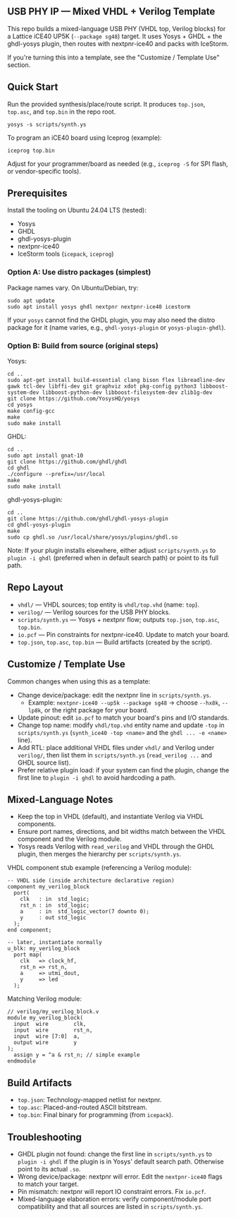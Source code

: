 ## USB PHY IP — Mixed VHDL + Verilog Template

This repo builds a mixed-language USB PHY (VHDL top, Verilog blocks) for a Lattice iCE40 UP5K (`--package sg48`) target. It uses Yosys + GHDL + the ghdl-yosys plugin, then routes with nextpnr-ice40 and packs with IceStorm.

If you're turning this into a template, see the "Customize / Template Use" section.

## Quick Start

Run the provided synthesis/place/route script. It produces `top.json`, `top.asc`, and `top.bin` in the repo root.

```
yosys -s scripts/synth.ys
```

To program an iCE40 board using Iceprog (example):

```
iceprog top.bin
```

Adjust for your programmer/board as needed (e.g., `iceprog -S` for SPI flash, or vendor-specific tools).

## Prerequisites

Install the tooling on Ubuntu 24.04 LTS (tested):

- Yosys
- GHDL
- ghdl-yosys-plugin
- nextpnr-ice40
- IceStorm tools (`icepack`, `iceprog`)

### Option A: Use distro packages (simplest)

Package names vary. On Ubuntu/Debian, try:

```
sudo apt update
sudo apt install yosys ghdl nextpnr nextpnr-ice40 icestorm
```

If your `yosys` cannot find the GHDL plugin, you may also need the distro package for it (name varies, e.g., `ghdl-yosys-plugin` or `yosys-plugin-ghdl`).

### Option B: Build from source (original steps)

Yosys:
```
cd ..
sudo apt-get install build-essential clang bison flex libreadline-dev gawk tcl-dev libffi-dev git graphviz xdot pkg-config python3 libboost-system-dev libboost-python-dev libboost-filesystem-dev zlib1g-dev
git clone https://github.com/YosysHQ/yosys
cd yosys
make config-gcc
make
sudo make install
```

GHDL:
```
cd ..
sudo apt install gnat-10
git clone https://github.com/ghdl/ghdl
cd ghdl
./configure --prefix=/usr/local
make
sudo make install
```

ghdl-yosys-plugin:
```
cd ..
git clone https://github.com/ghdl/ghdl-yosys-plugin
cd ghdl-yosys-plugin
make
sudo cp ghdl.so /usr/local/share/yosys/plugins/ghdl.so
```

Note: If your plugin installs elsewhere, either adjust `scripts/synth.ys` to `plugin -i ghdl` (preferred when in default search path) or point to its full path.

## Repo Layout

- `vhdl/` — VHDL sources; top entity is `vhdl/top.vhd` (name: `top`).
- `verilog/` — Verilog sources for the USB PHY blocks.
- `scripts/synth.ys` — Yosys + nextpnr flow; outputs `top.json`, `top.asc`, `top.bin`.
- `io.pcf` — Pin constraints for nextpnr-ice40. Update to match your board.
- `top.json`, `top.asc`, `top.bin` — Build artifacts (created by the script).

## Customize / Template Use

Common changes when using this as a template:

- Change device/package: edit the nextpnr line in `scripts/synth.ys`.
  - Example: `nextpnr-ice40 --up5k --package sg48` → choose `--hx8k`, `--lp8k`, or the right package for your board.
- Update pinout: edit `io.pcf` to match your board's pins and I/O standards.
- Change top name: modify `vhdl/top.vhd` entity name and update `-top` in `scripts/synth.ys` (`synth_ice40 -top <name>` and the `ghdl ... -e <name>` line).
- Add RTL: place additional VHDL files under `vhdl/` and Verilog under `verilog/`, then list them in `scripts/synth.ys` (`read_verilog ...` and GHDL source list).
- Prefer relative plugin load: if your system can find the plugin, change the first line to `plugin -i ghdl` to avoid hardcoding a path.

## Mixed-Language Notes

- Keep the top in VHDL (default), and instantiate Verilog via VHDL components.
- Ensure port names, directions, and bit widths match between the VHDL component and the Verilog module.
- Yosys reads Verilog with `read_verilog` and VHDL through the GHDL plugin, then merges the hierarchy per `scripts/synth.ys`.

VHDL component stub example (referencing a Verilog module):
```
-- VHDL side (inside architecture declarative region)
component my_verilog_block
  port(
    clk   : in  std_logic;
    rst_n : in  std_logic;
    a     : in  std_logic_vector(7 downto 0);
    y     : out std_logic
  );
end component;

-- later, instantiate normally
u_blk: my_verilog_block
  port map(
    clk   => clock_hf,
    rst_n => rst_n,
    a     => utmi_dout,
    y     => led
  );
```

Matching Verilog module:
```
// verilog/my_verilog_block.v
module my_verilog_block(
  input  wire        clk,
  input  wire        rst_n,
  input  wire [7:0]  a,
  output wire        y
);
  assign y = ^a & rst_n; // simple example
endmodule
```

## Build Artifacts

- `top.json`: Technology-mapped netlist for nextpnr.
- `top.asc`: Placed-and-routed ASCII bitstream.
- `top.bin`: Final binary for programming (from `icepack`).

## Troubleshooting

- GHDL plugin not found: change the first line in `scripts/synth.ys` to `plugin -i ghdl` if the plugin is in Yosys' default search path. Otherwise point to its actual `.so`.
- Wrong device/package: nextpnr will error. Edit the `nextpnr-ice40` flags to match your target.
- Pin mismatch: nextpnr will report IO constraint errors. Fix `io.pcf`.
- Mixed-language elaboration errors: verify component/module port compatibility and that all sources are listed in `scripts/synth.ys`.

